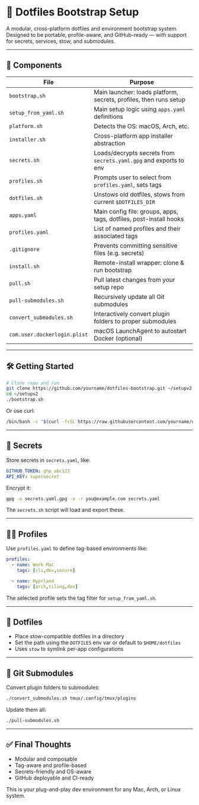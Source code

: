 # 🚀 Dotfiles Bootstrap Setup

A modular, cross-platform dotfiles and environment bootstrap system. Designed to be portable, profile-aware, and GitHub-ready — with support for secrets, services, stow, and submodules.

---

## 🧩 Components

| File | Purpose |
|------|---------|
| `bootstrap.sh` | Main launcher: loads platform, secrets, profiles, then runs setup |
| `setup_from_yaml.sh` | Main setup logic using `apps.yaml` definitions |
| `platform.sh` | Detects the OS: macOS, Arch, etc. |
| `installer.sh` | Cross-platform app installer abstraction |
| `secrets.sh` | Loads/decrypts secrets from `secrets.yaml.gpg` and exports to env |
| `profiles.sh` | Prompts user to select from `profiles.yaml`, sets tags |
| `dotfiles.sh` | Unstows old dotfiles, stows from current `$DOTFILES_DIR` |
| `apps.yaml` | Main config file: groups, apps, tags, dotfiles, post-install hooks |
| `profiles.yaml` | List of named profiles and their associated tags |
| `.gitignore` | Prevents committing sensitive files (e.g. secrets) |
| `install.sh` | Remote-install wrapper: clone & run bootstrap |
| `pull.sh` | Pull latest changes from your setup repo |
| `pull-submodules.sh` | Recursively update all Git submodules |
| `convert_submodules.sh` | Interactively convert plugin folders to proper submodules |
| `com.user.dockerlogin.plist` | macOS LaunchAgent to autostart Docker (optional) |

---

## 🛠 Getting Started

```bash
# Clone repo and run
git clone https://github.com/yourname/dotfiles-bootstrap.git ~/setupv2
cd ~/setupv2
./bootstrap.sh
```

Or use curl:
```bash
/bin/bash -c "$(curl -fsSL https://raw.githubusercontent.com/yourname/dotfiles-bootstrap/main/install.sh)"
```

---

## 🔐 Secrets

Store secrets in `secrets.yaml`, like:
```yaml
GITHUB_TOKEN: ghp_abc123
API_KEY: supersecret
```

Encrypt it:
```bash
gpg -o secrets.yaml.gpg -e -r you@example.com secrets.yaml
```

The `secrets.sh` script will load and export these.

---

## 🧑‍💻 Profiles

Use `profiles.yaml` to define tag-based environments like:

```yaml
profiles:
  - name: Work Mac
    tags: [cli,dev,secure]

  - name: Hyprland
    tags: [arch,tiling,dev]
```

The selected profile sets the tag filter for `setup_from_yaml.sh`.

---

## 🧰 Dotfiles

- Place stow-compatible dotfiles in a directory
- Set the path using the `DOTFILES` env var or default to `$HOME/dotfiles`
- Uses `stow` to symlink per-app configurations

---

## 🔄 Git Submodules

Convert plugin folders to submodules:
```bash
./convert_submodules.sh tmux/.config/tmux/plugins
```

Update them all:
```bash
./pull-submodules.sh
```

---

## ✅ Final Thoughts

- Modular and composable
- Tag-aware and profile-based
- Secrets-friendly and OS-aware
- GitHub deployable and CI-ready

This is your plug-and-play dev environment for any Mac, Arch, or Linux system.
